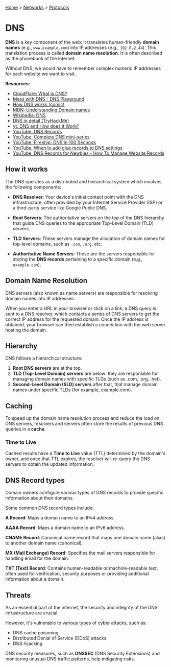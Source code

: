 [Home](../../README.md) > [Networks](./README.md) > [Protocols](./protocol.md)

# DNS

<!-- TODO: domain name -->
**DNS** is a key component of the web: it translates human-friendly **domain names** (e.g., `www.example.com`) into IP addresses (e.g., `192.0.2.44`). This translation process is called **domain name resolution**. It is often described as the phonebook of the internet.

Without DNS, we would have to remember complex numeric IP addresses for each website we want to visit.

**Resources:**
- [CloudFlare: What is DNS?](https://www.cloudflare.com/en-gb/learning/dns/what-is-dns/)
- [Mess with DNS - DNS Playground](https://messwithdns.net/)
- [How DNS works (comic)](https://howdns.works/)
- [MDN: Understanding Domain names](https://developer.mozilla.org/en-US/docs/Glossary/DNS/)
- [Wikipedia: DNS](https://en.wikipedia.org/wiki/Domain_Name_System)
- [DNS in detail (TryHackMe)](https://tryhackme.com/room/dnsindetail)
- [yt: DNS and How does it Work?](https://www.youtube.com/watch?v=Wj0od2ag5sk)
- [YouTube: DNS Records](https://www.youtube.com/watch?v=7lxgpKh_fRY)
- [YouTube: Complete DNS mini-series](https://www.youtube.com/watch?v=zEmUuNFBgN8&list=PLTk5ZYSbd9MhMmOiPhfRJNW7bhxHo4q-K)
- [YouTube: Fireship: DNS in 100 Seconds](https://www.youtube.com/watch?v=uvr9lhugayu)
- [YouTube: When to add glue records to DNS settings](https://www.youtube.com/watch?v=e48AyJOA9W8)
- [YouTube: DNS Records for Newbies - How To Manage Website Records](https://www.youtube.com/watch?v=YV5tkQYcvfg)



## How it works

The DNS operates as a distributed and hierarchical system which involves the following components:

<!-- TODO: ISP -->
- **DNS Resolver**: Your device's initial contact point with the DNS infrastructure, often provided by your Internet Service Provider (ISP) or a third-party service like Google Public DNS.

<!-- TODO: TLD server -->
- **Root Servers**: The authoritative servers on the top of the DNS hierarchy that guide DNS queries to the appropriate Top-Level Domain (TLD) servers.

- **TLD Servers**: These servers manage the allocation of domain names for top-level domains, such as `.com`, `.org`, etc.

- **Authoritative Name Servers**: These are the servers responsible for storing the **DNS records** pertaining to a specific domain (e.g., `example.com`).


## Domain Name Resolution

DNS servers (also known as name servers) are responsible for resolving domain names into IP addresses.

When you enter a URL in your browser or click on a link, a DNS query is sent to a DNS resolver, which contacts a series of DNS servers to get the correct IP address for the requested domain. Once the IP address is obtained, your browser can then establish a connection with the web server hosting the domain.


## Hierarchy

DNS follows a hierarchical structure:
1. **Root DNS servers** are at the top.
1. **TLD (Top-Level Domain) servers** are below: they are responsible for managing domain names with specific TLDs (such as .com, .org, .net).
1. **Second-Level Domain (SLD) servers** after that, that manage domain names under specific TLDs (for example, example.com).


## Caching

To speed up the domain name resolution process and reduce the load on DNS servers, resolvers and servers often store the results of previous DNS queries in a **cache**.


### Time to Live

Cached results have a **Time to Live** value (TTL) determined by the domain's owner, and once that TTL expires, the resolver will re-query the DNS servers to obtain the updated information.


## DNS Record types

Domain owners configure various types of DNS records to provide specific information about their domains.

Some common DNS record types include:

**A Record**: Maps a domain name to an IPv4 address.

**AAAA Record**: Maps a domain name to an IPv6 address.

**CNAME Record**: Canonical name record that maps one domain name (alias) to another domain name (canonical).

**MX (Mail Exchange) Record**: Specifies the mail servers responsible for handling email for the domain.

**TXT (Text) Record**: Contains human-readable or machine-readable text, often used for verification, security purposes or providing additional information about a domain.


## Threats

As an essential part of the internet, the security and integrity of the DNS infrastructure are crucial.

<!-- TODO: DNS cache poisoning -->
<!-- TODO: DDoS -->
<!-- TODO: DNS hijacking -->
However, it's vulnerable to various types of cyber attacks, such as:
- DNS cache poisoning
- Distributed Denial of Service (DDoS) attacks
- DNS hijacking

DNS security measures, such as **DNSSEC** (DNS Security Extensions) and monitoring unusual DNS traffic patterns, help mitigating risks.
